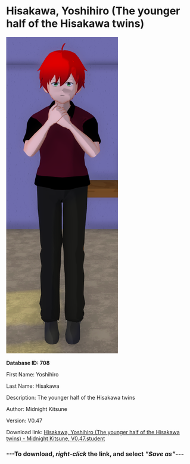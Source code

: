 # Hisakawa, Yoshihiro (The younger half of the Hisakawa twins)

<img src="https://raw.githubusercontent.com/Arbiter1223/Daigaku-Gurashi-Custom-Students/master/Students/Files/Hisakawa%2C%20Yoshihiro%20(The%20younger%20half%20of%20the%20Hisakawa%20twins).png" title="Hisakawa, Yoshihiro (The younger half of the Hisakawa twins) - Midnight Kitsune, V0.47">

**Database ID: 708**

First Name: Yoshihiro

Last Name: Hisakawa

Description: The younger half of the Hisakawa twins

Author: Midnight Kitsune

Version: V0.47

Download link: <a href="https://raw.githubusercontent.com/Arbiter1223/Daigaku-Gurashi-Custom-Students/master/Students/Files/Hisakawa%2C%20Yoshihiro%20(The%20younger%20half%20of%20the%20Hisakawa%20twins)%20-%20Midnight%20Kitsune%2C%20V0.47.student">Hisakawa, Yoshihiro (The younger half of the Hisakawa twins) - Midnight Kitsune, V0.47.student</a>

### ---**To download, _right-click_ the link, and select _"Save as"_**---
